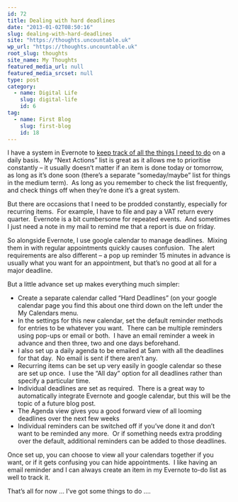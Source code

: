 ```yaml
---
id: 72
title: Dealing with hard deadlines
date: "2013-01-02T08:50:16"
slug: dealing-with-hard-deadlines
site: "https://thoughts.uncountable.uk"
wp_url: "https://thoughts.uncountable.uk"
root_slug: thoughts
site_name: My Thoughts
featured_media_url: null
featured_media_srcset: null
type: post
category:
  - name: Digital Life
    slug: digital-life
    id: 6
tag:
  - name: First Blog
    slug: first-blog
    id: 18
---
```


<p>I have a system in Evernote to <a href="http://justmythoughtsaloud.com/2012/12/29/remembering-things/">keep track of all the things I need to do</a> on a daily basis.  My &#8220;Next Actions&#8221; list is great as it allows me to prioritise constantly &#8211; it usually doesn&#8217;t matter if an item is done today or tomorrow, as long as it&#8217;s done soon (there&#8217;s a separate &#8220;someday/maybe&#8221; list for things in the medium term).  As long as you remember to check the list frequently, and check things off when they&#8217;re done it&#8217;s a great system.</p>
<p>But there are occasions that I need to be prodded constantly, especially for recurring items.  For example, I have to file and pay a VAT return every quarter.  Evernote is a bit cumbersome for repeated events.  And sometimes I just need a note in my mail to remind me that a report is due on friday.</p>
<p>So alongside Evernote, I use google calendar to manage deadlines.  Mixing them in with regular appointments quickly causes confusion.  The alert requirements are also different &#8211; a pop up reminder 15 minutes in advance is usually what you want for an appointment, but that&#8217;s no good at all for a major deadline.  </p>
<p>But a little advance set up makes everything much simpler:</p>
<ul>
<li>Create a separate calendar called &#8220;Hard Deadlines&#8221; (on your google calendar page you find this about one third down on the left under the My Calendars menu.</li>
<li>In the settings for this new calendar, set the default reminder methods for entries to be whatever you want.  There can be multiple reminders using pop-ups or email or both.  I have an email reminder a week in advance and then three, two and one days beforehand.</li>
<li>I also set up a daily agenda to be emailed at 5am with all the deadlines for that day.  No email is sent if there aren&#8217;t any.</li>
<li>Recurring items can be set up very easily in google calendar so these are set up once.  I use the &#8220;All day&#8221; option for all deadlines rather than specify a particular time.  </li>
<li>Individual deadlines are set as required.  There is a great way to automatically integrate Evernote and google calendar, but this will be the topic of a future blog post.</li>
<li>The Agenda view gives you a good forward view of all looming deadlines over the next few weeks</li>
<li>Individual reminders can be switched off if you&#8217;ve done it and don&#8217;t want to be reminded any more.  Or if something needs extra prodding over the default, additional reminders can be added to those deadlines.</li>
</ul>
<p>Once set up, you can choose to view all your calendars together if you want, or if it gets confusing you can hide appointments.  I like having an email reminder and I can always create an item in my Evernote to-do list as well to track it. </p>
<p>That&#8217;s all for now &#8230; I&#8217;ve got some things to do &#8230;.</p>
